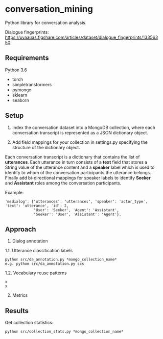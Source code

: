 # conversation_mining

Python library for conversation analysis.

Dialogue fingerprints: https://uvaauas.figshare.com/articles/dataset/dialogue_fingerprints/13356350


## Requirements

Python 3.6

* torch
* simpletransformers
* pymongo
* sklearn
* seaborn

## Setup

1. Index the conversation dataset into a MongoDB collection, where each conversation transcript is represented as a JSON dictionary object.

2. Add field mappings for your collection in settings.py specifying the structure of the dictionary object.

Each conversation transcript is a dictionary that contains the list of **utterances**. Each utterance in turn consists of a 
**text** field that stores a String value of the utterance content and a **speaker** label which is used to identify to whom of the conversation participants the utterance belongs. Finally add bi-directional mappings for speaker labels to identify **Seeker** and **Assistant** roles among the conversation participants.

Example:

```
'msdialog': {'utterances': 'utterances', 'speaker': 'actor_type', 'text': 'utterance', 'id': 2,
             'User': 'Seeker', 'Agent': 'Assistant',
             'Seeker': 'User', 'Assistant': 'Agent'},
```

## Approach

1. Dialog annotation  

1.1. Utterance classification labels  

```
python src/da_annotation.py *mongo_collection_name*
e.g. python src/da_annotation.py scs
```

1.2. Vocabulary reuse patterns

```
x
x
```

2. Metrics


## Results

Get collection statistics:

```
python src/collection_stats.py *mongo_collection_name*
```
